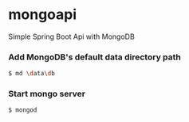 # mongoapi

Simple Spring Boot Api with MongoDB

### Add MongoDB's default data directory path

```bash 
$ md \data\db
```
### Start mongo server

```bash
$ mongod
```
